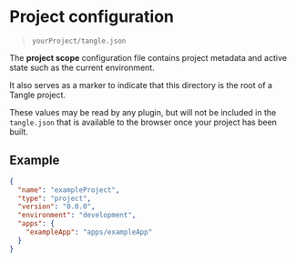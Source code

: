# Project configuration

> `yourProject/tangle.json`

The **project scope** configuration file contains project metadata and active
state such as the current environment.

It also serves as a marker to indicate that this directory is the root of a
Tangle project.

These values may be read by any plugin, but will not be included in the
`tangle.json` that is available to the browser once your project has been built.

## Example

```json
{
  "name": "exampleProject",
  "type": "project",
  "version": "0.0.0",
  "environment": "development",
  "apps": {
    "exampleApp": "apps/exampleApp"
  }
}
```

